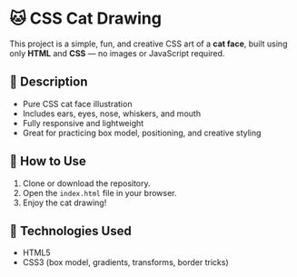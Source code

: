 # 🐱 CSS Cat Drawing

This project is a simple, fun, and creative CSS art of a **cat face**, built using only **HTML** and **CSS** — no images or JavaScript required.

## 📄 Description

- Pure CSS cat face illustration
- Includes ears, eyes, nose, whiskers, and mouth
- Fully responsive and lightweight
- Great for practicing box model, positioning, and creative styling

## 🚀 How to Use

1. Clone or download the repository.
2. Open the `index.html` file in your browser.
3. Enjoy the cat drawing!

## 🧪 Technologies Used

- HTML5  
- CSS3 (box model, gradients, transforms, border tricks)


